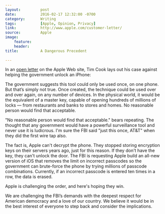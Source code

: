 ```yaml
---
layout:         post
date:           2016-02-17 12:32:00 -0700
category:       Writing
tags:           [Apple, Opinion, Privacy]
link:           http://www.apple.com/customer-letter/
source:         Apple
image:  
    feature:    
    header:
title:          A Dangerous Precedent  
    
---
```


In an [open letter](http://www.apple.com/customer-letter) on the Apple Web site, Tim Cook lays out his case against helping the government unlock an iPhone:

The government suggests this tool could only be used once, on one phone. But that’s simply not true. Once created, the technique could be used over and over again, on any number of devices. In the physical world, it would be the equivalent of a master key, capable of opening hundreds of millions of locks — from restaurants and banks to stores and homes. No reasonable person would find that acceptable.
<!-- more -->
"No reasonable person would find that acceptable." bears repeating. The thought that any government would have a powerful surveillance tool and never use it is ludicrous. I'm sure the FBI said "just this once, AT&T" when they did the first wire tap also. 

The fact is, Apple can't decrypt the phone. They stopped storing encryption keys on their servers years ago, just for this reason. If they don't have the key, they can't unlock the door. The FBI is requesting Apple build an all-new version of iOS that removes the limit on incorrect passcodes so the government can brute-force the phone by trying millions of passcode combinations. Currently, if an incorrect passcode is entered ten times in a row, the data is erased. 

Apple is challenging the order, and here's hoping they win. 

We are challenging the FBI’s demands with the deepest respect for American democracy and a love of our country. We believe it would be in the best interest of everyone to step back and consider the implications.
